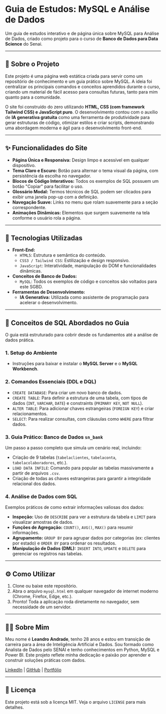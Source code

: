 # Guia de Estudos: MySQL e Análise de Dados

Um guia de estudos interativo e de página única sobre MySQL para Análise de Dados, criado como projeto para o curso de **Banco de Dados para Data Science** do Senai.

---

## 📜 Sobre o Projeto

Este projeto é uma página web estática criada para servir como um repositório de conhecimento e um guia prático sobre MySQL. A ideia foi centralizar os principais comandos e conceitos aprendidos durante o curso, criando um material de fácil acesso para consultas futuras, tanto para mim quanto para a comunidade.

O site foi construído do zero utilizando **HTML, CSS (com framework Tailwind CSS) e JavaScript puro**. O desenvolvimento contou com o auxílio de **IA generativa gratuita** como uma ferramenta de produtividade para gerar estruturas de código, otimizar estilos e criar scripts, demonstrando uma abordagem moderna e ágil para o desenvolvimento front-end.

---

## ✨ Funcionalidades do Site

* **Página Única e Responsiva:** Design limpo e acessível em qualquer dispositivo.
* **Tema Claro e Escuro:** Botão para alternar o tema visual da página, com persistência da escolha no navegador.
* **Blocos de Código Interativos:** Todos os exemplos de SQL possuem um botão "Copiar" para facilitar o uso.
* **Glossário Modal:** Termos técnicos de SQL podem ser clicados para exibir uma janela pop-up com a definição.
* **Navegação Suave:** Links no menu que rolam suavemente para a seção correspondente.
* **Animações Dinâmicas:** Elementos que surgem suavemente na tela conforme o usuário rola a página.

---

## 🚀 Tecnologias Utilizadas

* **Front-End:**
    * `HTML5`: Estrutura e semântica do conteúdo.
    * `CSS3 / Tailwind CSS`: Estilização e design responsivo.
    * `JavaScript`: Interatividade, manipulação do DOM e funcionalidades dinâmicas.
* **Conceitos de Banco de Dados:**
    * `MySQL`: Todos os exemplos de código e conceitos são voltados para este SGBD.
* **Ferramentas de Desenvolvimento:**
    * **IA Generativa:** Utilizada como assistente de programação para acelerar o desenvolvimento.

---

## 🧠 Conceitos de SQL Abordados no Guia

O guia está estruturado para cobrir desde os fundamentos até a análise de dados prática.

### 1. **Setup do Ambiente**
* Instruções para baixar e instalar o **MySQL Server** e o **MySQL Workbench**.

### 2. **Comandos Essenciais (DDL e DQL)**
* `CREATE DATABASE`: Para criar um novo banco de dados.
* `CREATE TABLE`: Para definir a estrutura de uma tabela, com tipos de dados (`INT`, `VARCHAR`, `DATE`) e constraints (`PRIMARY KEY`, `NOT NULL`).
* `ALTER TABLE`: Para adicionar chaves estrangeiras (`FOREIGN KEY`) e criar relacionamentos.
* `SELECT`: Para realizar consultas, com cláusulas como `WHERE` para filtrar dados.

### 3. **Guia Prático: Banco de Dados `sn_bank`**
Um passo a passo completo que simula um cenário real, incluindo:
* Criação de 9 tabelas (`tabelaclientes`, `tabelaconta`, `tabelacolaboradores`, etc.).
* `LOAD DATA INFILE`: Comando para popular as tabelas massivamente a partir de arquivos `.csv`.
* Criação de todas as chaves estrangeiras para garantir a integridade relacional dos dados.

### 4. **Análise de Dados com SQL**
Exemplos práticos de como extrair informações valiosas dos dados:
* **Inspeção:** Uso de `DESCRIBE` para ver a estrutura da tabela e `LIMIT` para visualizar amostras de dados.
* **Funções de Agregação:** `COUNT()`, `AVG()`, `MAX()` para resumir informações.
* **Agrupamento:** `GROUP BY` para agrupar dados por categorias (ex: clientes por estado) e `ORDER BY` para ordenar os resultados.
* **Manipulação de Dados (DML):** `INSERT INTO`, `UPDATE` e `DELETE` para gerenciar os registros nas tabelas.

---

## ⚙️ Como Utilizar

1.  Clone ou baixe este repositório.
2.  Abra o arquivo `mysql.html` em qualquer navegador de internet moderno (Chrome, Firefox, Edge, etc.).
3.  Pronto! Toda a aplicação roda diretamente no navegador, sem necessidade de um servidor.

---

## 👨‍💻 Sobre Mim

Meu nome é **Leandro Andrade**, tenho 28 anos e estou em transição de carreira para a área de Inteligência Artificial e Dados. Sou formado como Analista de Dados pelo SENAI e tenho conhecimentos em Python, MySQL e Power BI. Este projeto reflete minha dedicação e paixão por aprender e construir soluções práticas com dados.

[LinkedIn](https://www.linkedin.com/in/leanttro/) | [GitHub](https://github.com/leanttro) | [Portfólio](https://leanttro.github.io/portfolio/)

---

## 📝 Licença

Este projeto está sob a licença MIT. Veja o arquivo `LICENSE` para mais detalhes.
